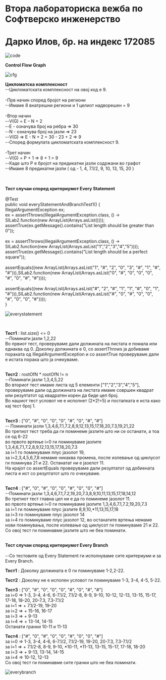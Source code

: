 # Втора лабораториска вежба по Софтверско инженерство
# Дарко Илов, бр. на индекс 172085



![code](https://user-images.githubusercontent.com/58295829/168342993-56b4876c-7174-4b8b-91d1-524aa548155a.png)


**Control Flow Graph**

![cfg](https://user-images.githubusercontent.com/58295829/168343005-c48a3033-8fee-4c9e-9dcb-c269b6a93d3d.jpg)


**Цикломатска комплексност** <br>
--Цикломатската комплексност на овој код е 9. <br>
<br>
-Прв начин според бројот на региони <br>
  --Имаме 8 внатрешни региони и 1 целиот надворешен = 9 <br>
<br>
-Втор начин <br>
  --V(G) = E – N + 2 <br>
  --Е - означува број на ребра => 30  <br>
  --N - означува број на јазли => 23 <br>
  --V(G) => E - N + 2 = 30 - 23 + 2 => 9 <br>
  --Според формулата цикломатската комплексност 9. <br>
<br>
-Трет начин <br>
  --V(G) = P + 1  => 8 + 1 = 9 <br>
  --Каде што P е бројот на предикатни јазли содржани во графот <br>
  --Имаме 8 предикатни јазли ( од - 1, 4, 7.1/2, 9, 10, 13, 15, 20 ) <br>
  <br>
  <br>
  
  **Тест случаи според критериумот Every Statement** <br>
  <br>
   @Test  <br>
    public void everyStatementAndBranchTest1() { <br>
        IllegalArgumentException ex; <br>
        ex = assertThrows(IllegalArgumentException.class, () -> SILab2.function(new ArrayList<String>(Arrays.asList()))); <br>
        assertTrue(ex.getMessage().contains("List length should be greater than 0")); <br>
    <br>
        ex = assertThrows(IllegalArgumentException.class, () -> SILab2.function(new ArrayList<String>(Arrays.asList("1","2","3","4","5")))); <br>
        assertTrue(ex.getMessage().contains("List length should be a perfect square")); <br>
    <br>
        assertEquals((new ArrayList<String>(Arrays.asList("1", "#", "2", "0", "3", "#", "1", "#", "#"))),SILab2.function(new ArrayList<String>(Arrays.asList("0", "#", "0", "0", "0", "#", "0", "#", "#")))); <br>
<br>
        assertEquals((new ArrayList<String>(Arrays.asList("#", "2", "#", "1", "1", "#", "0", "1", "#"))),SILab2.function(new ArrayList<String>(Arrays.asList("#", "0", "#", "0", "0", "#", "0", "0", "#"))));<br>
    }
  <br>
  
  ![everystatement](https://user-images.githubusercontent.com/58295829/168343956-c0fba649-6474-476e-8841-8d3d4c8a6447.png)
  
  <br>
  
**Тест1** : list.size() <= 0   <br> 
  --Поминати јазли 1,2,22  <br>
Во првиот тест, проверуваме дали должината на листата е помала или еднаква од 0. Доколку должината е 0, со assertThrows ја добиваме пораката од IllegalArgumentException и со assertTrue проверуваме дали е истата порака што ја очекуваме.  <br>
 <br>
  
**Тест2** : rootOfN * rootOfN  != n  <br>
 --Поминати јазли 1,3,4,5,22  <br>
Во вториот тест имаме листа од 5 елементи ["1","2","3","4","5"], проверуваме дали од должината на листата имаме совршен квадрат или резултатот од квадратен корен да биде цел број.  <br>
Во нашиот тест условот не е исполнет (2*2!=5) и постапката е иста како кај тест број 1.  <br>
 <br>
  
**Тест3** : ["0", "#", "0", "0", "0", "#", "0", "#", "#"]  <br>
 -- Поминати јазли 1,3,4,6,7.1,7.2,8,9,12,13,15,17,18,20,7.3,19,21,22  <br>
Во третиот тест треба да ги поминеме јазлите што ни се останати, а тоа се од 6-22  <br>
во првото вртење i=0 ги поминуваме јазлите 1,3,4,6,7.1,7.2,8,9,12,13,15,17,18,20,7.3  <br>
за i=1 гo поминуваме плус јазолот 19,  <br>
за i=2,3,4,5,6,7,8 немаме никаква промена, после излевање од циклусот ги поминува 21 и 22. Останатат ни е јазелот 11.  <br>
На крајот со assertEquals проверуваме дали резултатот од добиената листа е ист со резултатот што го очекуваме.  <br>
 <br>
  
**Тест4** : ["#", "0", "#", "0", "0", "#", "0", "0", "#"]   <br>
 --Поминати јазли 1,3,4,6,7.1,7.2,19,20,7.3,8,9,10,11,13,15,17,18,14,12 <br>
Во третиот тест главна цел ни е да го поминеме јазолот 11. <br>
во првото вртење i=0 ги поминуваме јазлите 1,3,4,6,7.1,7.2,19,20,7.3 <br>
за i=1 ги поминуваме плус јазлите 8,9,10,*11,13,15,17,18 <br>
за i=3 го поминуваме плус јазолот 14 <br>
за i=4 го поминуваме плус јазолот 12, во останатите вртења немаме нови поминувања, после излевање од циклусот ги поминуваме 21 и 22. <br>
Со овој тест ги поминавме јазлите што не беа поминати.  
  <br>

**Тест случаи според критериумот Every Branch** <br>
  <br>
--Со тестовите од Every Statement ги исполнуваме сите критериуми и за Every Branch.   <br>
  

**Тест1** : Доколку должината е 0 ги поминуваме 1-2,2-22.   <br>  

**Тест2** : Доколку не е исполен условот ги поминуваме 1-3, 3-4, 4-5, 5-22.   <br>  
 
**Тест3** : ["0", "#", "0", "0", "0", "#", "0", "#", "#"]  
за i=0 => 1-3, 3-4, 4-6, 6-7.1/2, 7.1/2-8, 8-9, 9-10, 10-12, 12-13, 13-15, 15-17, 17-18, 18-20, 20-7.3, 7.3-7.1/2  
за i=1 => + 7.1/2-19, 19-20  
за i=2 => + 15-16, 16-17   
за i=3 => + 9-13   
за i=4 => + 13-14, 14-15    
Останати гранки 10-11 и 11-13     
  
**Тест4** : ["#", "0", "#", "0", "0", "#", "0", "0", "#"]  
за i=0 => 1-3, 3-4, 4-6, 6-7.1/2, 7.1/2-19, 19-20, 20-7.3, 7.3-7.1/2   
за i=1 => + 7.1/2-8, 8-9, 9-10, *10-11, *11-13, 13-15, 15-17, 17-18, 18-20     
за i=3 => + 9-13, 13-14, 14-15  
за i=4 => 10-12, 12-13     
Со овој тест ги поминавме сите гранки што не беа поминати.   
  
![everybranch](https://user-images.githubusercontent.com/58295829/168344302-14109c2c-6342-412e-a7f7-894d1408f011.png)

